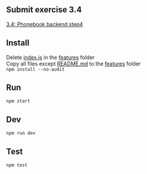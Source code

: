 ## Submit exercise 3.4
[3.4: Phonebook backend step4](<https://fullstackopen.com/en/part3/node_js_and_express#exercises-3-1-3-6>)

## Install
Delete [index.js](../../features/index.js) in the [features](../../features/) folder  
Copy all files except [README.md](README.md) to the [features](../../features/) folder  
`npm install --no-audit`  

## Run
`npm start`  

## Dev
`npm run dev`  

## Test
`npm test`  